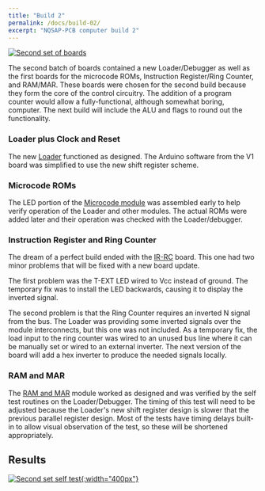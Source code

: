 ```yaml
---
title: "Build 2"
permalink: /docs/build-02/
excerpt: "NQSAP-PCB computer build 2"
---
```


[![Second set of boards](../../assets/images/boards2-500.jpg "Second set of boards")](../../assets/images/boards2.jpg)

The second batch of boards contained a new Loader/Debugger as well as the first boards for
the microcode ROMs, Instruction Register/Ring Counter, and RAM/MAR.  These boards were
chosen for the second build because they form the core of the control circuitry.  The
addition of a program counter would allow a fully-functional, although somewhat boring,
computer. The next build will include the ALU and flags to round out the functionality.

### Loader plus Clock and Reset

The new [Loader](../loader/) functioned as designed.  The Arduino software from the V1
board was simplified to use the new shift register scheme.

### Microcode ROMs

The LED portion of the [Microcode module](../microcode/) was assembled early to help
verify operation of the Loader and other modules.  The actual ROMs were added later and
their operation was checked with the Loader/debugger.

### Instruction Register and Ring Counter

The dream of a perfect build ended with the [IR-RC](../ir-rc/) board.  This one had two minor
problems that will be fixed with a new board update.  

The first problem was the T-EXT LED wired to Vcc instead of ground.  The temporary fix was
to install the LED backwards, causing it to display the inverted signal.

The second problem is that the Ring Counter requires an inverted N signal from the bus.
The Loader was providing some inverted signals over the module interconnects, but this one
was not included.  As a temporary fix, the load input to the ring counter was wired to an
unused bus line where it can be manually set or wired to an external inverter.  The next
version of the board will add a hex inverter to produce the needed signals locally.

### RAM and MAR

The [RAM and MAR](../ram-mar/) module worked as designed and was verified by the self test
routines on the Loader/Debugger.  The timing of this test will need to be adjusted because
the Loader's new shift register design is slower that the previous parallel register
design. Most of the tests have timing delays built-in to allow visual observation of the
test, so these will be shortened appropriately.

## Results

[![Second set self test](../../assets/images/build2.gif "second set of boards"){:width="400px"}](../../assets/images/build2.gif)
